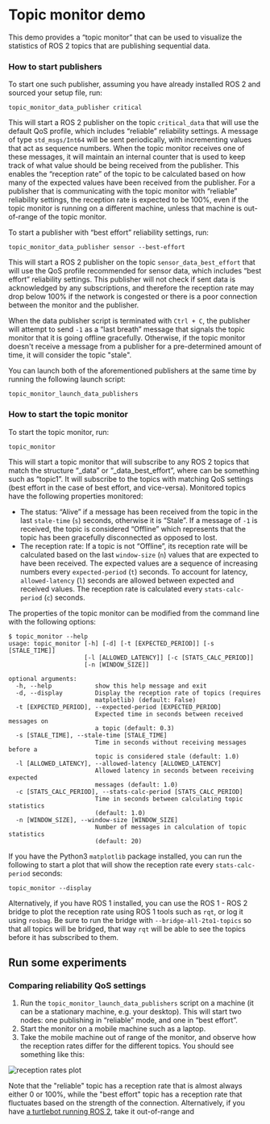 # Topic monitor demo

This demo provides a “topic monitor” that can be used to visualize the statistics of ROS 2 topics that are publishing sequential data.

### How to start publishers

To start one such publisher, assuming you have already installed ROS 2 and sourced your setup file, run:
```
topic_monitor_data_publisher critical
```
This will start a ROS 2 publisher on the topic `critical_data` that will use the default QoS profile, which includes “reliable” reliability settings. A message of type `std_msgs/Int64` will be sent periodically, with incrementing values that act as sequence numbers. When the topic monitor receives one of these messages, it will maintain an internal counter that is used to keep track of what value should be being received from the publisher. This enables the “reception rate” of the topic to be calculated based on how many of the expected values have been received from the publisher. For a publisher that is communicating with the topic monitor with “reliable” reliability settings, the reception rate is expected to be 100%, even if the topic monitor is running on a different machine, unless that machine is out-of-range of the topic monitor.

To start a publisher with “best effort” reliability settings, run:
```
topic_monitor_data_publisher sensor --best-effort
```
This will start a ROS 2 publisher on the topic `sensor_data_best_effort` that will use the QoS profile recommended for sensor data, which includes “best effort” reliability settings. This publisher will not check if sent data is acknowledged by any subscriptions, and therefore the reception rate may drop below 100% if the network is congested or there is a poor connection between the monitor and the publisher.

When the data publisher script is terminated with `Ctrl + C`, the publisher will attempt to send `-1` as a “last breath” message that signals the topic monitor that it is going offline gracefully. Otherwise, if the topic monitor doesn't receive a message from a publisher for a pre-determined amount of time, it will consider the topic "stale".

You can launch both of the aforementioned publishers at the same time by running the following launch script:
```
topic_monitor_launch_data_publishers
```

### How to start the topic monitor

To start the topic monitor, run:
```
topic_monitor
```

This will start a topic monitor that will subscribe to any ROS 2 topics that match the structure “<name>_data” or “<name>_data_best_effort”, where <name> can be something such as “topic1”. It will subscribe to the topics with matching QoS settings (best effort in the case of best effort, and vice-versa).
Monitored topics have the following properties monitored:
- The status: “Alive” if a message has been received from the topic in the last `stale-time` (`s`) seconds, otherwise it is “Stale”. If a message of `-1` is received, the topic is considered “Offline” which represents that the topic has been gracefully disconnected as opposed to lost.
- The reception rate: If a topic is not “Offline”, its reception rate will be calculated based on the last `window-size` (`n`) values that are expected to have been received. The expected values are a sequence of increasing numbers every `expected-period` (`t`) seconds. To account for latency, `allowed-latency` (`l`) seconds are allowed between expected and received values. The reception rate is calculated every `stats-calc-period` (`c`) seconds.


The properties of the topic monitor can be modified from the command line with the following options:
```
$ topic_monitor --help
usage: topic_monitor [-h] [-d] [-t [EXPECTED_PERIOD]] [-s [STALE_TIME]]
                     [-l [ALLOWED_LATENCY]] [-c [STATS_CALC_PERIOD]]
                     [-n [WINDOW_SIZE]]

optional arguments:
  -h, --help            show this help message and exit
  -d, --display         Display the reception rate of topics (requires
                        matplotlib) (default: False)
  -t [EXPECTED_PERIOD], --expected-period [EXPECTED_PERIOD]
                        Expected time in seconds between received messages on
                        a topic (default: 0.3)
  -s [STALE_TIME], --stale-time [STALE_TIME]
                        Time in seconds without receiving messages before a
                        topic is considered stale (default: 1.0)
  -l [ALLOWED_LATENCY], --allowed-latency [ALLOWED_LATENCY]
                        Allowed latency in seconds between receiving expected
                        messages (default: 1.0)
  -c [STATS_CALC_PERIOD], --stats-calc-period [STATS_CALC_PERIOD]
                        Time in seconds between calculating topic statistics
                        (default: 1.0)
  -n [WINDOW_SIZE], --window-size [WINDOW_SIZE]
                        Number of messages in calculation of topic statistics
                        (default: 20)
```


If you have the Python3 `matplotlib` package installed, you can run the following to start a plot that will show the reception rate every `stats-calc-period` seconds:
```
topic_monitor --display
```
Alternatively, if you have ROS 1 installed, you can use the ROS 1 - ROS 2 bridge to plot the reception rate using ROS 1 tools such as `rqt`, or log it using `rosbag`. Be sure to run the bridge with `--bridge-all-2to1-topics` so that all topics will be bridged, that way `rqt` will be able to see the topics before it has subscribed to them.


## Run some experiments
### Comparing reliability QoS settings
1. Run the `topic_monitor_launch_data_publishers` script on a machine (it can be a stationary machine, e.g. your desktop). This will start two nodes: one publishing in “reliable” mode, and one in “best effort”.
1. Start the monitor on a mobile machine such as a laptop.
1. Take the mobile machine out of range of the monitor, and observe how the reception rates differ for the different topics.
You should see something like this:

![reception rates plot](https://github.com/ros2/demos/raw/multi_robot_monitor/topic_monitor/doc/reliability_comparison.png "Sample plot of reception rates")

Note that the "reliable" topic has a reception rate that is almost always either 0 or 100%, while the "best effort" topic has a reception rate that fluctuates based on the strength of the connection.
Alternatively, if you have [a turtlebot running ROS 2](https://github.com/ros2/turtlebot2_demo), take it out-of-range and 
